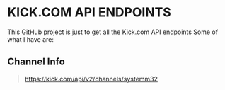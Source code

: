 # KICK.COM API ENDPOINTS
This GitHub project is just to get all the Kick.com API endpoints
Some of what I have are:

## Channel Info
> https://kick.com/api/v2/channels/systemm32
<br/>

